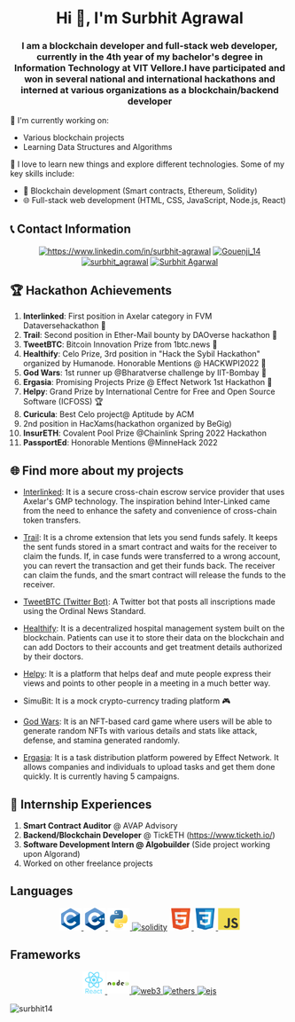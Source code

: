 <h1 align="center">Hi 👋, I'm Surbhit Agrawal</h1>
<h3 align="center">I am a blockchain developer and full-stack web developer, currently in the 4th year of my bachelor's degree in Information Technology at VIT Vellore.I have participated and won in several national and international hackathons and interned at various organizations as a blockchain/backend developer </h3>

🔭 I'm currently working on:
- Various blockchain projects
- Learning Data Structures and Algorithms 
  
🌱 I love to learn new things and explore different technologies. Some of my key skills include:
- 🧱 Blockchain development (Smart contracts, Ethereum, Solidity)
- 🌐 Full-stack web development (HTML, CSS, JavaScript, Node.js, React)

## 📞 Contact Information
<p align="center">
<a href="https://www.linkedin.com/in/surbhit-agrawal/" target="blank"><img align="center" src="https://raw.githubusercontent.com/rahuldkjain/github-profile-readme-generator/master/src/images/icons/Social/linked-in-alt.svg" alt="https://www.linkedin.com/in/surbhit-agrawal" height="30" width="40" /></a>
<a href="https://twitter.com/Gouenji_14" target="blank"><img align="center" src="https://raw.githubusercontent.com/rahuldkjain/github-profile-readme-generator/master/src/images/icons/Social/twitter.svg" alt="Gouenji_14" height="30" width="40" /></a>
<a href="https://instagram.com/surbhit_agrawal" target="blank"><img align="center" src="https://raw.githubusercontent.com/rahuldkjain/github-profile-readme-generator/master/src/images/icons/Social/instagram.svg" alt="surbhit_agrawal" height="30" width="40" /></a>
<a href="https://www.youtube.com/channel/UChNCXQrrSkj0PkH49QltC3g" target="blank"><img align="center" src="https://raw.githubusercontent.com/rahuldkjain/github-profile-readme-generator/master/src/images/icons/Social/youtube.svg" alt="Surbhit Agarwal" height="30" width="40" /></a>
</p>

## 🏆 Hackathon Achievements
1. **Interlinked**: First position in Axelar category in FVM Dataversehackathon 🥇 <br/>
2. **Trail**: Second position in Ether-Mail bounty by DAOverse hackathon 🥈 <br/>
3. **TweetBTC**: Bitcoin Innovation Prize from 1btc.news 🥇<br/>
4. **Healthify**: Celo Prize, 3rd position in "Hack the Sybil Hackathon" organized by Humanode. Honorable Mentions @ HACKWPI2022 🥉<br/>
5. **God Wars**: 1st runner up @Bharatverse challenge by IIT-Bombay 🥈<br/>
6. **Ergasia**: Promising Projects Prize @ Effect Network 1st Hackathon 🏅<br/>
7. **Helpy**: Grand Prize by International Centre for Free and Open Source Software (ICFOSS) 🏆<br/>
8. **Curicula**: Best Celo project@ Aptitude by ACM<br/>
9. 2nd position in HacXams(hackathon organized by BeGig)<br/>
10. **InsurETH**: Covalent Pool Prize @Chainlink Spring 2022 Hackathon<br/>
11. **PassportEd**: Honorable Mentions @MinneHack 2022<br/>

## 🌐 Find more about my projects
- [Interlinked](https://devpost.com/software/inter-linked): It is a secure cross-chain escrow service provider that uses Axelar's GMP technology. The inspiration behind Inter-Linked came from the need to enhance the safety and convenience of cross-chain token transfers.

- [Trail](https://devpost.com/software/trail): It is a chrome extension that lets you send funds safely. It keeps the sent funds stored in a smart contract and waits for the receiver to claim the funds. If, in case funds were transferred to a wrong account, you can revert the transaction and get their funds back. The receiver can claim the funds, and the smart contract will release the funds to the receiver.

- [TweetBTC (Twitter Bot)](https://devpost.com/software/tweetbtc): A Twitter bot that posts all inscriptions made using the Ordinal News Standard.

- [Healthify](https://devpost.com/software/healthify-qnh659): It is a decentralized hospital management system built on the blockchain. Patients can use it to store their data on the blockchain and can add Doctors to their accounts and get treatment details authorized by their doctors.

- [Helpy](https://devfolio.co/projects/helpy-2e2e): It is a platform that helps deaf and mute people express their views and points to other people in a meeting in a much better way.

- SimuBit: It is a mock crypto-currency trading platform 🎮

- [God Wars](https://devpost.com/software/god-wars): It is an NFT-based card game where users will be able to generate random NFTs with various details and stats like attack, defense, and stamina generated randomly.

- [Ergasia](https://devpost.com/software/ergasia): It is a task distribution platform powered by Effect Network. It allows companies and individuals to upload tasks and get them done quickly. It is currently having 5 campaigns.


## 💼 Internship Experiences
1. **Smart Contract Auditor** @ AVAP Advisory <br/>
2. **Backend/Blockchain Developer** @ TickETH (https://www.ticketh.io/) <br/>
3. **Software Development Intern @ Algobuilder** (Side project working upon Algorand) <br/>
4. Worked on other freelance projects <br/>

## Languages
<p align="center">
<!-- C -->
<a href="https://www.cprogramming.com/" target="_blank" rel="noreferrer"> <img src="https://raw.githubusercontent.com/devicons/devicon/master/icons/c/c-original.svg" alt="c" width="40" height="40"/> </a>
<!-- C++ -->
<a href="https://www.cplusplus.com/" target="_blank" rel="noreferrer"> <img src="https://raw.githubusercontent.com/devicons/devicon/master/icons/cplusplus/cplusplus-original.svg" alt="c++" width="40" height="40"/> </a>
<!-- Python -->
<a href="https://www.python.org" target="_blank" rel="noreferrer"> <img src="https://raw.githubusercontent.com/devicons/devicon/master/icons/python/python-original.svg" alt="python" width="40" height="40"/> </a>
<!-- Solidity -->
<a href="https://docs.soliditylang.org/en/v0.8.15/" target="_blank" rel="noreferrer"> <img src="https://upload.wikimedia.org/wikipedia/commons/thumb/9/98/Solidity_logo.svg/1200px-Solidity_logo.svg.png" alt="solidity" width="30" height="40"/></a>
<!-- HTML -->
<a href="https://developer.mozilla.org/en-US/docs/Web/HTML" target="_blank" rel="noreferrer"> <img src="https://raw.githubusercontent.com/devicons/devicon/master/icons/html5/html5-original.svg" alt="html" width="40" height="40"/> </a>
<!-- CSS -->
<a href="https://www.w3schools.com/css/" target="_blank" rel="noreferrer"> <img src="https://raw.githubusercontent.com/devicons/devicon/master/icons/css3/css3-original.svg" alt="css" width="40" height="40"/> </a>
<!-- JavaScript -->
<a href="https://developer.mozilla.org/en-US/docs/Web/JavaScript" target="_blank" rel="noreferrer"> <img src="https://raw.githubusercontent.com/devicons/devicon/master/icons/javascript/javascript-original.svg" alt="javascript" width="40" height="40"/> </a>
</p>

## Frameworks
<p align="center">
<a href="https://reactjs.org/" target="_blank" rel="noreferrer"> <img src="https://raw.githubusercontent.com/devicons/devicon/master/icons/react/react-original-wordmark.svg" alt="react" width="40" height="40"/> </a>
<a href="https://nodejs.org" target="_blank" rel="noreferrer"> <img src="https://raw.githubusercontent.com/devicons/devicon/master/icons/nodejs/nodejs-original-wordmark.svg" alt="nodejs" width="40" height="40"/> </a>
<a href="https://web3js.readthedocs.io/" target="_blank" rel="noreferrer"> <img src="https://www.vectorlogo.zone/logos/ethereum/ethereum-icon.svg" alt="web3" width="40" height="40"/> </a>
<a href="https://docs.ethers.io/v5/" target="_blank" rel="noreferrer"> <img src="https://docs.moonbeam.network/images/index-pages/builders/build/eth-api/libraries/ethersjs.png" alt="ethers" width="40" height="40"/> </a>
<a href="https://ejs.co/" target="_blank" rel="noreferrer"> <img src="https://www.vectorlogo.zone/logos/ejs/ejs-icon.svg" alt="ejs" width="40" height="40"/> </a>
</p>

<p><img align="center" src="https://github-readme-stats.vercel.app/api/top-langs?username=surbhit14&show_icons=true&locale=en&layout=compact" alt="surbhit14" /></p>
